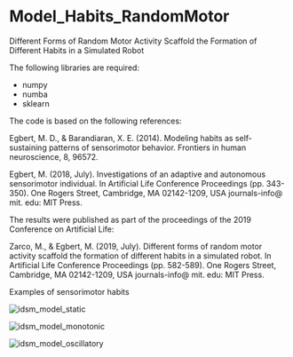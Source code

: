 # Model_Habits_RandomMotor
 Different Forms of Random Motor Activity Scaffold the Formation of Different Habits in a Simulated Robot

 The following libraries are required:

 - numpy
 - numba
 - sklearn

The code is based on the following references:

Egbert, M. D., & Barandiaran, X. E. (2014). Modeling habits as self-sustaining patterns of sensorimotor behavior. Frontiers in human neuroscience, 8, 96572.

Egbert, M. (2018, July). Investigations of an adaptive and autonomous sensorimotor individual. In Artificial Life Conference Proceedings (pp. 343-350). One Rogers Street, Cambridge, MA 02142-1209, USA journals-info@ mit. edu: MIT Press.

The results were published as part of the proceedings of the 2019 Conference on Artificial Life:

Zarco, M., & Egbert, M. (2019, July). Different forms of random motor activity scaffold the formation of different habits in a simulated robot. In Artificial Life Conference Proceedings (pp. 582-589). One Rogers Street, Cambridge, MA 02142-1209, USA journals-info@ mit. edu: MIT Press.

Examples of sensorimotor habits

![idsm_model_static](https://github.com/Mario-Zarco/Model_Habits_RandomMotor/assets/173017196/f0846deb-47f4-4cba-badd-292e99525835)

![idsm_model_monotonic](https://github.com/Mario-Zarco/Model_Habits_RandomMotor/assets/173017196/8b30c75a-9f80-4266-81ff-dae51ab47d0d)

![idsm_model_oscillatory](https://github.com/Mario-Zarco/Model_Habits_RandomMotor/assets/173017196/4d1a416f-8c29-46b3-8320-8f3d1b2bbb56)

